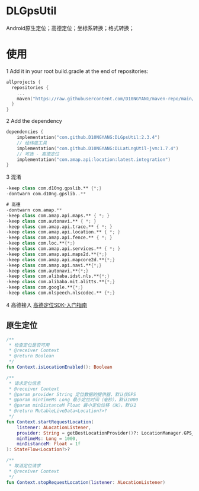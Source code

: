 # DLGpsUtil
Android原生定位；高德定位；坐标系转换；格式转换；

# 使用
1 Add it in your root build.gradle at the end of repositories:
```kotlin
allprojects {
  repositories {
    ...
    maven("https://raw.githubusercontent.com/D10NGYANG/maven-repo/main/repository")
  }
}
```

2 Add the dependency
```kotlin
dependencies {
    implementation("com.github.D10NGYANG:DLGpsUtil:2.3.4")
    // 经纬度工具
    implementation("com.github.D10NGYANG:DLLatLngUtil-jvm:1.7.4")
    // 可选 - 高德定位
    implementation("com.amap.api:location:latest.integration")
}
```
3 混淆
```kotlin
-keep class com.d10ng.gpslib.** {*;}
-dontwarn com.d10ng.gpslib..**

# 高德
-dontwarn com.amap.**
-keep class com.amap.api.maps.** { *; }
-keep class com.autonavi.** { *; }
-keep class com.amap.api.trace.** { *; }
-keep class com.amap.api.location.** { *; }
-keep class com.amap.api.fence.** { *; }
-keep class com.loc.**{*;}
-keep class com.amap.api.services.** { *; }
-keep class com.amap.api.maps2d.**{*;}
-keep class com.amap.api.mapcore2d.**{*;}
-keep class com.amap.api.navi.**{*;}
-keep class com.autonavi.**{*;}
-keep class com.alibaba.idst.nls.**{*;}
-keep class com.alibaba.mit.alitts.**{*;}
-keep class com.google.**{*;}
-keep class com.nlspeech.nlscodec.** {*;}
```

4 高德接入
[高德定位SDK-入门指南](https://lbs.amap.com/api/android-location-sdk/gettingstarted)

## 原生定位
```kotlin
/**
 * 检查定位是否可用
 * @receiver Context
 * @return Boolean
 */
fun Context.isLocationEnabled(): Boolean
```
```kotlin
/**
 * 请求定位信息
 * @receiver Context
 * @param provider String 定位数据的提供器，默认仅GPS
 * @param minTimeMs Long 最小定位时间（毫秒），默认1000
 * @param minDistanceM Float 最小定位位移（米），默认1
 * @return MutableLiveData<Location?>?
 */
fun Context.startRequestLocation(
    listener: ALocationListener,
    provider: String = getBestLocationProvider()?: LocationManager.GPS_PROVIDER,
    minTimeMs: Long = 1000,
    minDistanceM: Float = 1f
): StateFlow<Location?>?
```
```kotlin
/**
 * 取消定位请求
 * @receiver Context
 */
fun Context.stopRequestLocation(listener: ALocationListener)
```
